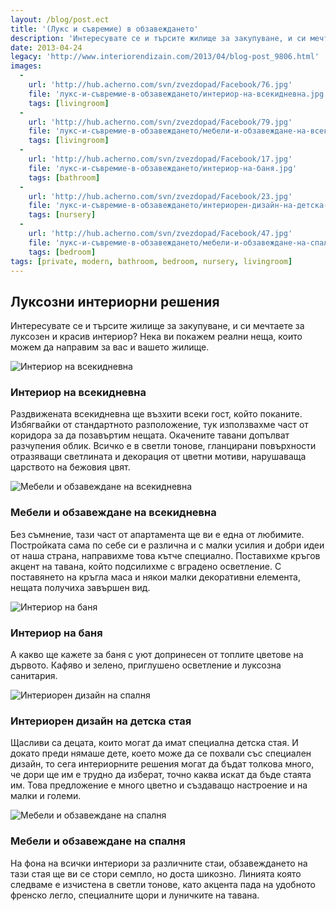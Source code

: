 ```yaml
---
layout: /blog/post.ect
title: '(Лукс и съвремие) в обзавеждането'
description: 'Интересувате се и търсите жилище за закупуване, и си мечтаете за луксозен и красив интериор? Нека ви покажем реални неща, които можем да направим за вас и вашето жилище.'
date: 2013-04-24
legacy: 'http://www.interiorendizain.com/2013/04/blog-post_9806.html'
images:
  -
    url: 'http://hub.acherno.com/svn/zvezdopad/Facebook/76.jpg'
    file: 'лукс-и-съвремие-в-обзавеждането/интериор-на-всекидневна.jpg'
    tags: [livingroom]
  -
    url: 'http://hub.acherno.com/svn/zvezdopad/Facebook/79.jpg'
    file: 'лукс-и-съвремие-в-обзавеждането/мебели-и-обзавеждане-на-всекидневна.jpg'
    tags: [livingroom]
  -
    url: 'http://hub.acherno.com/svn/zvezdopad/Facebook/17.jpg'
    file: 'лукс-и-съвремие-в-обзавеждането/интериор-на-баня.jpg'
    tags: [bathroom]
  -
    url: 'http://hub.acherno.com/svn/zvezdopad/Facebook/23.jpg'
    file: 'лукс-и-съвремие-в-обзавеждането/интериорен-дизайн-на-детска-стая.jpg'
    tags: [nursery]
  -
    url: 'http://hub.acherno.com/svn/zvezdopad/Facebook/47.jpg'
    file: 'лукс-и-съвремие-в-обзавеждането/мебели-и-обзавеждане-на-спалня.jpg'
    tags: [bedroom]
tags: [private, modern, bathroom, bedroom, nursery, livingroom]
---
```

## **Луксозни** интериорни **решения**
Интересувате се и търсите жилище за закупуване, и си мечтаете за луксозен и красив интериор? Нека ви покажем реални неща, които можем да направим за вас и вашето жилище.

![Интериор на всекидневна](лукс-и-съвремие-в-обзавеждането/интериор-на-всекидневна.jpg)
### Интериор на **всекидневна**

Раздвижената всекидневна ще възхити всеки гост, който поканите. Избягвайки от стандартното разположение, тук използвахме част от коридора за да позавъртим нещата. Окачените тавани допълват разчупения облик. Всичко е в светли тонове, гланцирани повърхности отразяващи светлината и декорация от цветни мотиви, нарушаваща царството на бежовия цвят.

![Мебели и обзавеждане на всекидневна](лукс-и-съвремие-в-обзавеждането/мебели-и-обзавеждане-на-всекидневна.jpg)
### Мебели и обзавеждане на **всекидневна**

Без съмнение, тази част от апартамента ще ви е една от любимите. Постройката сама по себе си е различна и с малки усилия и добри идеи от наша страна, направихме това кътче специално. Поставихме кръгов акцент на тавана, който подсилихме с вградено осветление. С поставянето на кръгла маса и някои малки декоративни елемента, нещата получиха завършен вид.

![Интериор на баня](лукс-и-съвремие-в-обзавеждането/интериор-на-баня.jpg)
### Интериор на **баня**

А какво ще кажете за баня с уют допринесен от топлите цветове на дървото. Кафяво и зелено, приглушено осветление и луксозна санитария.

![Интериорен дизайн на спалня](лукс-и-съвремие-в-обзавеждането/интериорен-дизайн-на-детска-стая.jpg)
### Интериорен дизайн на **детска стая**

Щасливи са децата, които могат да имат специална детска стая. И докато преди нямаше дете, което може да се похвали със специален дизайн, то сега интериорните решения могат да бъдат толкова много, че дори ще им е трудно да изберат, точно каква искат да бъде стаята им. Това предложение е много цветно и създаващо настроение и на малки и големи.

![Мебели и обзавеждане на спалня](лукс-и-съвремие-в-обзавеждането/мебели-и-обзавеждане-на-спалня.jpg)
### Мебели и обзавеждане на **спалня**

На фона на всички интериори за различните стаи, обзавеждането на тази стая ще ви се стори семпло, но доста шикозно. Линията която следваме е изчистена в светли тонове, като акцента пада на удобното френско легло, специалните щори и луничките на тавана.